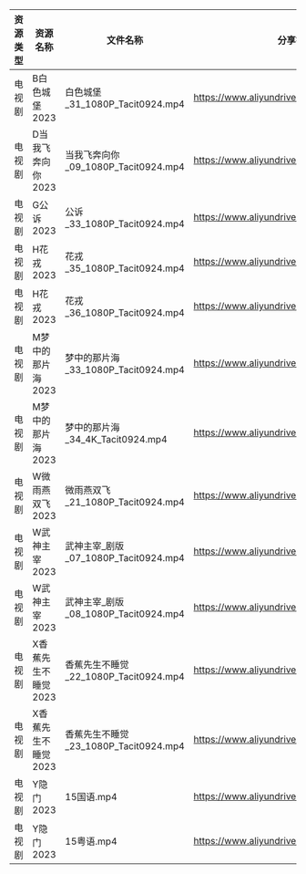 | 资源类型 | 资源名称         | 文件名称                           | 分享链接                                      | 更新时间       |
| ---- | ------------ | ------------------------------ | ----------------------------------------- | ---------- |
| 电视剧  | B白色城堡2023    | 白色城堡_31_1080P_Tacit0924.mp4    | https://www.aliyundrive.com/s/RaWxk24QWV6 | 2023-06-17 |
| 电视剧  | D当我飞奔向你2023  | 当我飞奔向你_09_1080P_Tacit0924.mp4  | https://www.aliyundrive.com/s/YhMD33vkgca | 2023-06-17 |
| 电视剧  | G公诉2023      | 公诉_33_1080P_Tacit0924.mp4      | https://www.aliyundrive.com/s/SKq7GkiMEWX | 2023-06-17 |
| 电视剧  | H花戎2023      | 花戎_35_1080P_Tacit0924.mp4      | https://www.aliyundrive.com/s/DsKqmGre9hn | 2023-06-17 |
| 电视剧  | H花戎2023      | 花戎_36_1080P_Tacit0924.mp4      | https://www.aliyundrive.com/s/DsKqmGre9hn | 2023-06-17 |
| 电视剧  | M梦中的那片海2023  | 梦中的那片海_33_1080P_Tacit0924.mp4  | https://www.aliyundrive.com/s/FuXhJiJpMjf | 2023-06-17 |
| 电视剧  | M梦中的那片海2023  | 梦中的那片海_34_4K_Tacit0924.mp4     | https://www.aliyundrive.com/s/FuXhJiJpMjf | 2023-06-17 |
| 电视剧  | W微雨燕双飞2023   | 微雨燕双飞_21_1080P_Tacit0924.mp4   | https://www.aliyundrive.com/s/Uvq8Q8wJXgg | 2023-06-17 |
| 电视剧  | W武神主宰2023    | 武神主宰_剧版_07_1080P_Tacit0924.mp4 | https://www.aliyundrive.com/s/ob4cvT33feM | 2023-06-17 |
| 电视剧  | W武神主宰2023    | 武神主宰_剧版_08_1080P_Tacit0924.mp4 | https://www.aliyundrive.com/s/ob4cvT33feM | 2023-06-17 |
| 电视剧  | X香蕉先生不睡觉2023 | 香蕉先生不睡觉_22_1080P_Tacit0924.mp4 | https://www.aliyundrive.com/s/sDMpNaeEsz3 | 2023-06-17 |
| 电视剧  | X香蕉先生不睡觉2023 | 香蕉先生不睡觉_23_1080P_Tacit0924.mp4 | https://www.aliyundrive.com/s/sDMpNaeEsz3 | 2023-06-17 |
| 电视剧  | Y隐门2023      | 15国语.mp4                       | https://www.aliyundrive.com/s/3hQ1KUe4HeE | 2023-06-17 |
| 电视剧  | Y隐门2023      | 15粤语.mp4                       | https://www.aliyundrive.com/s/3hQ1KUe4HeE | 2023-06-17 |
